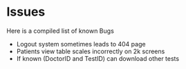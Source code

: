 # Issues
Here is a compiled list of known Bugs
- Logout system sometimes leads to 404 page
- Patients view table scales incorrectly on 2k screens
- If known (DoctorID and TestID) can download other tests
